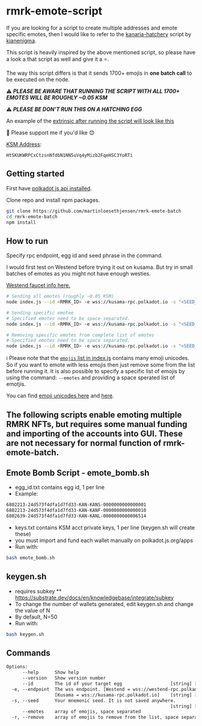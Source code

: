 # rmrk-emote-script

If you are looking for a script to create multiple addresses and emote specific emotes, then I would like to refer to the [kanaria-hatchery](https://github.com/kianenigma/kanaria-hatchery) script by [kianenigma](https://github.com/kianenigma).

This script is heavily inspired by the above mentioned script, so please have a look a that script as well and give it a :star:.

The way this script differs is that it sends 1700+ emojis in **one batch call** to be executed on the node.

⚠️ **_PLEASE BE AWARE THAT RUNNING THE SCRIPT WITH ALL 1700+ EMOTES WILL BE ROUGHLY ~0.05 KSM_**

⚠️ **_PLEASE BE DON'T RUN THIS ON A HATCHING EGG_**

An example of the [extrinsic after running the script will look like this](https://kusama.subscan.io/extrinsic/0x77e1baf6e368644c60b6b3ffade989ff4298b76259e8e8a2edd29e6c7bed914f)  

🌱 Please support me if you'd like 😊

[KSM Address](https://kusama.subscan.io/account/HtSKUKWRPCxCtzsnNfdbN1NN5uVq4yMizb2FqeHSC3YoRTi): 

```text
HtSKUKWRPCxCtzsnNfdbN1NN5uVq4yMizb2FqeHSC3YoRTi
```

## Getting started

First have [polkadot js api installed](https://polkadot.js.org/docs/api/start/install).

Clone repo and install npm packages.

```sh
git clone https://github.com/martinloesethjensen/rmrk-emote-batch
cd rmrk-emote-batch
npm install
```

## How to run

Specify rpc endpoint, egg id and seed phrase in the command.

I would first test on Westend before trying it out on kusama. But try in small batches of emotes as you might not have enough westies.   

[Westend faucet info here.](https://wiki.polkadot.network/docs/en/maintain-networks#westend-faucet)

```sh
# Sending all emotes (roughly ~0.05 KSM)
node index.js --id <RMRK_ID> -e wss://kusama-rpc.polkadot.io -s "<SEED_PHRASE>"

# Sending specific emotee
# Specified emotes need to be space separated.
node index.js --id <RMRK_ID> -e wss://kusama-rpc.polkadot.io -s "<SEED_PHRASE>" --emotes 🚀 🎉

# Removing specific emotes from complete list of emotes
# Specified emotes need to be space separated.
node index.js --id <RMRK_ID> -e wss://kusama-rpc.polkadot.io -s "<SEED_PHRASE>" -r 🤩 🥳
```

ℹ️ Please note that the [`emojis` list in index.js](index.js) contains many emoji unicodes. So if you want to emote with less emojis then just remove some from the list before running it. It is also possible to specify a specific list of emojis by using the command: `--emotes` and providing a space sperated list of emotjis.

You can find [emoji unicodes here](https://unicode.org/emoji/charts/full-emoji-list.html) and [here](./emoji-unicodes.txt).

## The following scripts enable emoting multiple RMRK NFTs, but requires some manual funding and importing of the accounts into GUI. These are not necessary for normal function of rmrk-emote-batch.

## Emote Bomb Script - emote_bomb.sh
 - egg_id.txt contains egg id, 1 per line
 - Example: 
```txt
6802213-24d573f4dfa1d7fd33-KAN-KANS-0000000000000001
6802213-24d573f4dfa1d7fd33-KAN-KANF-0000000000000010
6802639-24d573f4dfa1d7fd33-KAN-KANL-0000000000006514
```
 - keys.txt contains KSM acct private keys, 1 per line (keygen.sh will create these)
 - you must import and fund each wallet manually on polkadot.js.org/apps
 - Run with:
```sh
bash emote_bomb.sh
```

## keygen.sh 
- requires subkey ** https://substrate.dev/docs/en/knowledgebase/integrate/subkey
- To change the number of wallets generated, edit keygen.sh and change the value of N
- By default, N=50
- Run with:
```sh
bash keygen.sh
```



## Commands

```txt
Options:
      --help      Show help                                            [boolean]
      --version   Show version number                                  [boolean]
      --id        The id of your target egg                  [string] [required]
  -e, --endpoint  The wss endpoint. [Westend = wss://westend-rpc.polkadot.io]
                  [Kusama = wss://kusama-rpc.polkadot.io]    [string] [required]
  -s, --seed      Your mnemonic seed. It is not saved anywhere.
                                                             [string] [required]
      --emotes    array of emojis, space separated                       [array]
  -r, --remove    array of emojis to remove from the list, space separated
                                                                         [array]
```
